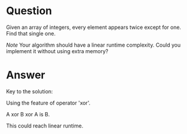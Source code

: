 
# Question
Given an array of integers, every element appears twice except for one. Find that single one.

*Note*
Your algorithm should have a linear runtime complexity. Could you implement it without using extra memory?


# Answer
Key to the solution:

Using the feature of operator 'xor'.

A xor B xor A is B.

This could reach linear runtime.
